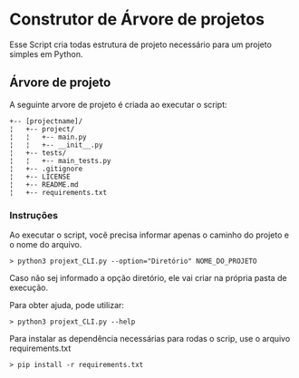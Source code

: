 # Construtor de Árvore de projetos

Esse Script cria todas estrutura de projeto necessário para um projeto simples
em Python.

## Árvore de projeto

A seguinte arvore de projeto é criada ao executar o script:

    +-- [projectname]/
    ¦   +-- project/
    ¦   ¦   +-- main.py
    ¦   ¦   +-- __init__.py
    ¦   +-- tests/
    ¦   ¦   +-- main_tests.py
    ¦   +-- .gitignore
    ¦   +-- LICENSE
    ¦   +-- README.md
    ¦   +-- requirements.txt

### Instruções

Ao executar o script, você precisa informar apenas o caminho do projeto e o nome do arquivo.

```
> python3 projext_CLI.py --option="Diretório" NOME_DO_PROJETO
```

Caso não sej informado a opção diretório, ele vai criar na própria pasta de execução.

Para obter ajuda, pode utilizar:

```
> python3 projext_CLI.py --help
```

Para instalar as dependência necessárias para rodas o scrip, use o arquivo requirements.txt
```
> pip install -r requirements.txt
```



